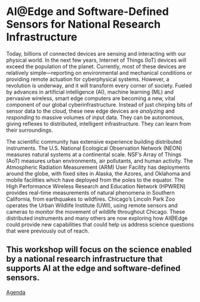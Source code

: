 # AI@Edge and Software-Defined Sensors for National Research Infrastructure

Today, billions of connected devices are sensing and interacting with our physical world. In the next few years, Internet of Things (IoT) devices will exceed the population of the planet. Currently, most of these devices are relatively simple—reporting on environmental and mechanical conditions or providing remote actuation for cyberphysical systems. However, a revolution is underway, and it will transform every corner of society. Fueled by advances in artificial intelligence (AI), machine learning (ML) and pervasive wireless, smart edge computers are becoming a new, vital component of our global cyberinfrastructure. Instead of just chirping bits of sensor data to the cloud, these new edge devices are _analyzing_ and _responding_ to massive volumes of input data. They can be autonomous, giving reflexes to distributed, intelligent infrastructure.  They can learn from their surroundings. 

The scientific community has extensive experience building distributed instruments. The U.S. National Ecological Observation Network (NEON) measures natural systems at a continental scale. NSF’s Array of Things (AoT) measures urban environments, air pollutants, and human activity. The Atmospheric Radiation Measurement (ARM) User Facility has deployments around the globe, with fixed sites in Alaska, the Azores, and Oklahoma and mobile facilities which have deployed from the poles to the equator. The High Performance Wireless Research and Education Network (HPWREN) provides real-time measurements of natural phenomena in Southern California, from earthquakes to wildfires. Chicago’s Lincoln Park Zoo operates the Urban Wildlife Institute (UWI), using remote sensors and cameras to monitor the movement of wildlife throughout Chicago. These distributed instruments and many others are now exploring how AI@Edge could provide new capabilities that could help us address science questions that were previously out of reach.

## This workshop will focus on the science enabled by a national research infrastructure that supports AI at the edge and software-defined sensors.

[Agenda](agenda.md)

